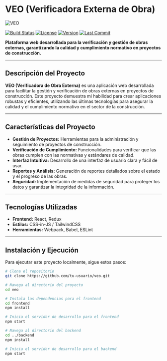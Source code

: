 # **VEO (Verificadora Externa de Obra)**

![VEO](https://via.placeholder.com/1200x300.png?text=VEO+%28Verificadora+de+Obra+Externa%29)

[![Build Status](https://img.shields.io/badge/Build-Status-green)](https://github.com/tu-usuario/veo/actions)
[![License](https://img.shields.io/badge/License-MIT-blue)](LICENSE)
[![Version](https://img.shields.io/badge/Version-1.0.0-orange)](https://github.com/tu-usuario/veo)
[![Last Commit](https://img.shields.io/github/last-commit/tu-usuario/veo)](https://github.com/tu-usuario/veo/commits/main)

**Plataforma web desarrollada para la verificación y gestión de obras externas, garantizando la calidad y cumplimiento normativo en proyectos de construcción.**

---

## **Descripción del Proyecto**

**VEO (Verificadora de Obra Externa)** es una aplicación web desarrollada para facilitar la gestión y verificación de obras externas en proyectos de construcción. Este proyecto demuestra mi habilidad para crear aplicaciones robustas y eficientes, utilizando las últimas tecnologías para asegurar la calidad y el cumplimiento normativo en el sector de la construcción.

---

## **Características del Proyecto**

- **Gestión de Proyectos:** Herramientas para la administración y seguimiento de proyectos de construcción.
- **Verificación de Cumplimiento:** Funcionalidades para verificar que las obras cumplen con las normativas y estándares de calidad.
- **Interfaz Intuitiva:** Desarrollo de una interfaz de usuario clara y fácil de usar.
- **Reportes y Análisis:** Generación de reportes detallados sobre el estado y el progreso de las obras.
- **Seguridad:** Implementación de medidas de seguridad para proteger los datos y garantizar la integridad de la información.

---

## **Tecnologías Utilizadas**

- **Frontend:** React, Redux
- **Estilos:** CSS-in-JS / TailwindCSS
- **Herramientas:** Webpack, Babel, ESLint

---

## **Instalación y Ejecución**

Para ejecutar este proyecto localmente, sigue estos pasos:

```bash
# Clona el repositorio
git clone https://github.com/tu-usuario/veo.git

# Navega al directorio del proyecto
cd veo

# Instala las dependencias para el frontend
cd frontend
npm install

# Inicia el servidor de desarrollo para el frontend
npm start

# Navega al directorio del backend
cd ../backend
npm install

# Inicia el servidor de desarrollo para el backend
npm start
